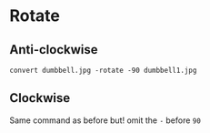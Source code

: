 # Rotate

## Anti-clockwise

`convert dumbbell.jpg -rotate -90 dumbbell1.jpg`

## Clockwise

Same command as before but! omit the `-` before `90`
